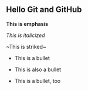 ## Hello Git and GitHub

**This is emphasis**

*This is italicized*

~This is striked~

* This is a bullet
+ This is also a bullet
- This is a bullet, too
